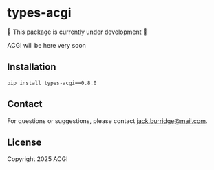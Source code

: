 # types-acgi

:construction: This package is currently under development :construction:

ACGI will be here very soon

## Installation

```
pip install types-acgi==0.8.0
```

## Contact

For questions or suggestions, please contact [jack.burridge@mail.com](mailto:jack.burridge@mail.com).

## License

Copyright 2025 ACGI
